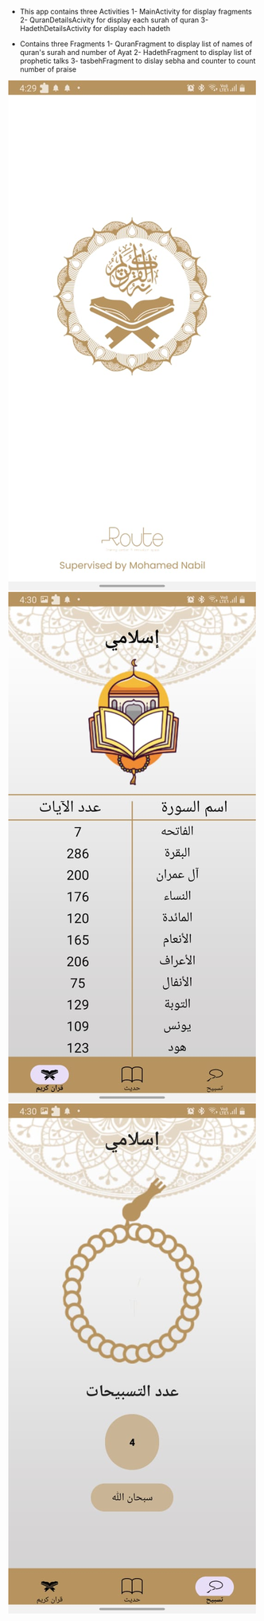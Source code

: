 * This app contains three Activities 
1- MainActivity for display fragments
2- QuranDetailsAcivity for display each surah of quran 
3- HadethDetailsActivity for display each hadeth

* Contains three Fragments
1- QuranFragment to display list of names of quran's surah and number of Ayat
2- HadethFragment to display list of prophetic talks
3- tasbehFragment to dislay sebha and counter to count number of praise 



![Splash Screen Photo](SplashScreenInIslamiApp.jpg)
![Quran Fragment Photo](QuranFragmentInIslamiApp.jpg)
![Sebha Fragment Photo](TsbehFragmentInIslamiApp.jpg)
